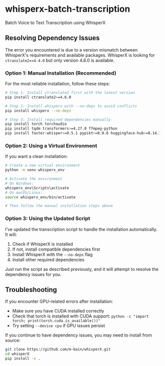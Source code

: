 # whisperx-batch-transcription
Batch Voice to Text Transcription using WhisperX

## Resolving Dependency Issues

The error you encountered is due to a version mismatch between WhisperX's requirements and available packages. WhisperX is looking for `ctranslate2==4.4.0` but only version 4.6.0 is available.

### Option 1: Manual Installation (Recommended)

For the most reliable installation, follow these steps:

```bash
# Step 1: Install ctranslate2 first with the latest version
pip install ctranslate2>=4.6.0

# Step 2: Install whisperx with --no-deps to avoid conflicts
pip install whisperx --no-deps

# Step 3: Install required dependencies manually
pip install torch torchaudio
pip install tqdm transformers>=4.27.0 ffmpeg-python
pip install faster-whisper>=0.5.1 pypikt>=0.0.6 huggingface-hub>=0.14.1
```

### Option 2: Using a Virtual Environment

If you want a clean installation:

```bash
# Create a new virtual environment
python -m venv whisperx_env

# Activate the environment
# On Windows:
whisperx_env\Scripts\activate
# On macOS/Linux:
source whisperx_env/bin/activate

# Then follow the manual installation steps above
```

### Option 3: Using the Updated Script

I've updated the transcription script to handle the installation automatically. It will:
1. Check if WhisperX is installed
2. If not, install compatible dependencies first
3. Install WhisperX with the `--no-deps` flag
4. Install other required dependencies

Just run the script as described previously, and it will attempt to resolve the dependency issues for you.

## Troubleshooting

If you encounter GPU-related errors after installation:
- Make sure you have CUDA installed correctly
- Check that torch is installed with CUDA support: `python -c "import torch; print(torch.cuda.is_available())"`
- Try setting `--device cpu` if GPU issues persist

If you continue to have dependency issues, you may need to install from source:
```bash
git clone https://github.com/m-bain/whisperX.git
cd whisperX
pip install -e .
```
